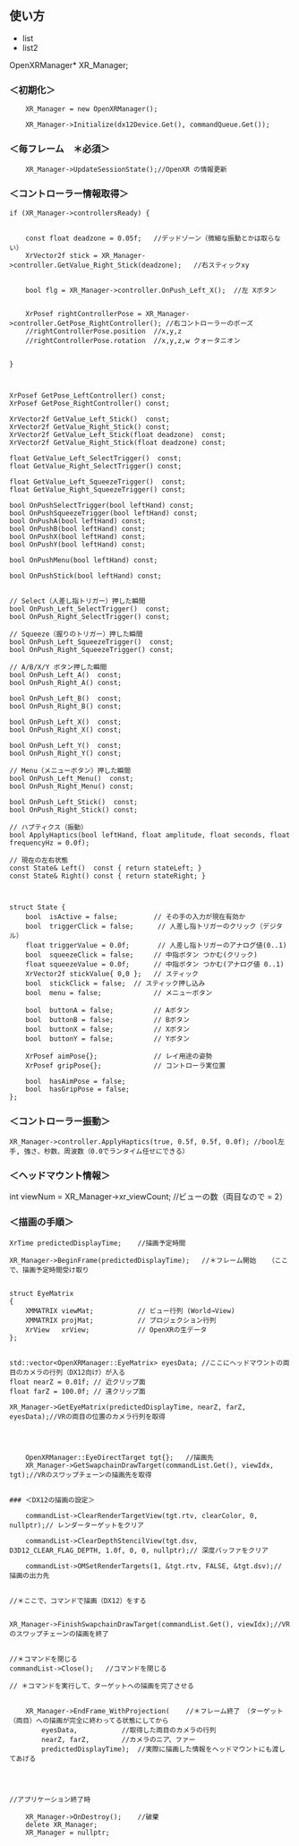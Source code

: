 

## 使い方

- list
- list2

OpenXRManager* XR_Manager;



### ＜初期化＞
        XR_Manager = new OpenXRManager();

        XR_Manager->Initialize(dx12Device.Get(), commandQueue.Get());


### ＜毎フレーム　＊必須＞

        
        XR_Manager->UpdateSessionState();//OpenXR の情報更新


### ＜コントローラー情報取得＞


	if (XR_Manager->controllersReady) {


		const float deadzone = 0.05f;	//デッドゾーン（微細な振動とかは取らない）
		XrVector2f stick = XR_Manager->controller.GetValue_Right_Stick(deadzone);	//右スティックxy


		bool flg = XR_Manager->controller.OnPush_Left_X();	//左 Xボタン

	
		XrPosef rightControllerPose = XR_Manager->controller.GetPose_RightController();	//右コントローラーのポーズ
		//rightControllerPose.position	//x,y,z
		//rightControllerPose.rotation	//x,y,z,w クォータニオン


	}



    XrPosef GetPose_LeftController() const;
    XrPosef GetPose_RightController() const;

    XrVector2f GetValue_Left_Stick()  const;
    XrVector2f GetValue_Right_Stick() const;
    XrVector2f GetValue_Left_Stick(float deadzone)  const;
    XrVector2f GetValue_Right_Stick(float deadzone) const;

    float GetValue_Left_SelectTrigger()  const;
    float GetValue_Right_SelectTrigger() const;

    float GetValue_Left_SqueezeTrigger()  const;
    float GetValue_Right_SqueezeTrigger() const;

    bool OnPushSelectTrigger(bool leftHand) const;
    bool OnPushSqueezeTrigger(bool leftHand) const;
    bool OnPushA(bool leftHand) const;
    bool OnPushB(bool leftHand) const;
    bool OnPushX(bool leftHand) const;
    bool OnPushY(bool leftHand) const;

    bool OnPushMenu(bool leftHand) const;

    bool OnPushStick(bool leftHand) const;


    // Select（人差し指トリガー）押した瞬間
    bool OnPush_Left_SelectTrigger()  const;
    bool OnPush_Right_SelectTrigger() const;

    // Squeeze（握りのトリガー）押した瞬間
    bool OnPush_Left_SqueezeTrigger()  const;
    bool OnPush_Right_SqueezeTrigger() const;

    // A/B/X/Y ボタン押した瞬間
    bool OnPush_Left_A()  const;
    bool OnPush_Right_A() const;

    bool OnPush_Left_B()  const;
    bool OnPush_Right_B() const;

    bool OnPush_Left_X()  const;
    bool OnPush_Right_X() const;

    bool OnPush_Left_Y()  const;
    bool OnPush_Right_Y() const;

    // Menu（メニューボタン）押した瞬間
    bool OnPush_Left_Menu()  const;
    bool OnPush_Right_Menu() const;

    bool OnPush_Left_Stick()  const;
    bool OnPush_Right_Stick() const;

    // ハプティクス（振動）
    bool ApplyHaptics(bool leftHand, float amplitude, float seconds, float frequencyHz = 0.0f);

    // 現在の左右状態
    const State& Left()  const { return stateLeft; }
    const State& Right() const { return stateRight; }



    struct State {
        bool  isActive = false;         // その手の入力が現在有効か
        bool  triggerClick = false;      // 人差し指トリガーのクリック（デジタル）
        float triggerValue = 0.0f;       // 人差し指トリガーのアナログ値(0..1)
        bool  squeezeClick = false;     // 中指ボタン つかむ(クリック)
        float squeezeValue = 0.0f;      // 中指ボタン つかむ(アナログ値 0..1)
        XrVector2f stickValue{ 0,0 };   // スティック
        bool  stickClick = false;  // スティック押し込み
        bool  menu = false;             // メニューボタン

        bool  buttonA = false;          // Aボタン
        bool  buttonB = false;          // Bボタン
        bool  buttonX = false;          // Xボタン
        bool  buttonY = false;          // Yボタン

        XrPosef aimPose{};              // レイ用途の姿勢
        XrPosef gripPose{};             // コントローラ実位置

        bool  hasAimPose = false;
        bool  hasGripPose = false;
    };



### ＜コントローラー振動＞


	XR_Manager->controller.ApplyHaptics(true, 0.5f, 0.5f, 0.0f); //bool左手, 強さ、秒数、周波数（0.0でランタイム任せにできる）





### ＜ヘッドマウント情報＞

int viewNum = XR_Manager->xr_viewCount;	//ビューの数（両目なので = 2）




### ＜描画の手順＞

	XrTime predictedDisplayTime;    //描画予定時間

	XR_Manager->BeginFrame(predictedDisplayTime);	//＊フレーム開始	（ここで、描画予定時間受け取り


    struct EyeMatrix
    {
        XMMATRIX viewMat;           // ビュー行列 (World→View)
        XMMATRIX projMat;           // プロジェクション行列
        XrView   xrView;            // OpenXRの生データ
    };


	std::vector<OpenXRManager::EyeMatrix> eyesData;	//ここにヘッドマウントの両目のカメラの行列（DX12向け）が入る
	float nearZ = 0.01f; // 近クリップ面
	float farZ = 100.0f; // 遠クリップ面

	XR_Manager->GetEyeMatrix(predictedDisplayTime, nearZ, farZ, eyesData);//VRの両目の位置のカメラ行列を取得



        
        OpenXRManager::EyeDirectTarget tgt{};   //描画先
        XR_Manager->GetSwapchainDrawTarget(commandList.Get(), viewIdx, tgt);//VRのスワップチェーンの描画先を取得


	### ＜DX12の描画の設定＞
        
        commandList->ClearRenderTargetView(tgt.rtv, clearColor, 0, nullptr);// レンダーターゲットをクリア

        commandList->ClearDepthStencilView(tgt.dsv, D3D12_CLEAR_FLAG_DEPTH, 1.0f, 0, 0, nullptr);// 深度バッファをクリア

        commandList->OMSetRenderTargets(1, &tgt.rtv, FALSE, &tgt.dsv);// 描画の出力先


	//＊ここで、コマンドで描画（DX12）をする


	XR_Manager->FinishSwapchainDrawTarget(commandList.Get(), viewIdx);//VRのスワップチェーンの描画を終了


	//＊コマンドを閉じる
	commandList->Close();   //コマンドを閉じる

	// ＊コマンドを実行して、ターゲットへの描画を完了させる


        XR_Manager->EndFrame_WithProjection(	//＊フレーム終了　（ターゲット（両目）への描画が完全に終わってる状態にしてから
            eyesData,			//取得した両目のカメラの行列
            nearZ, farZ,		//カメラのニア、ファー
            predictedDisplayTime);	//実際に描画した情報をヘッドマウントにも渡してあげる




	//アプリケーション終了時

        XR_Manager->OnDestroy();	//破棄
        delete XR_Manager;
        XR_Manager = nullptr;


